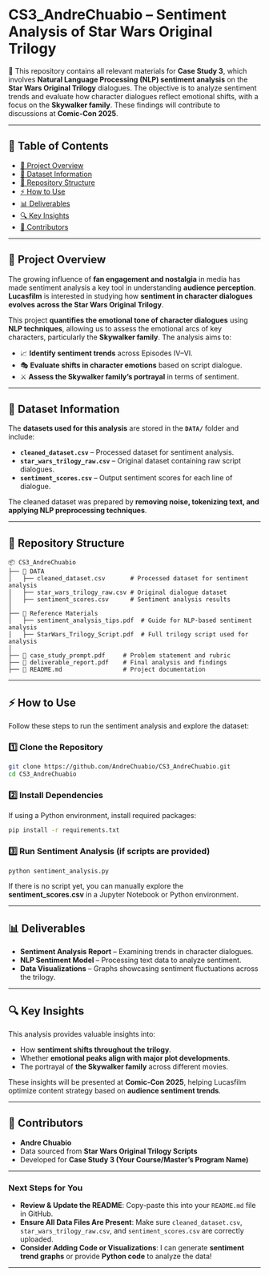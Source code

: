 # **CS3_AndreChuabio – Sentiment Analysis of Star Wars Original Trilogy**  

📌 This repository contains all relevant materials for **Case Study 3**, which involves **Natural Language Processing (NLP) sentiment analysis** on the **Star Wars Original Trilogy** dialogues. The objective is to analyze sentiment trends and evaluate how character dialogues reflect emotional shifts, with a focus on the **Skywalker family**. These findings will contribute to discussions at **Comic-Con 2025**.

---

## **📑 Table of Contents**
- [📌 Project Overview](#-project-overview)
- [📂 Dataset Information](#-dataset-information)
- [📁 Repository Structure](#-repository-structure)
- [⚡ How to Use](#-how-to-use)
- [📊 Deliverables](#-deliverables)
- [🔍 Key Insights](#-key-insights)
- [👤 Contributors](#-contributors)

---

## **📌 Project Overview**  
The growing influence of **fan engagement and nostalgia** in media has made sentiment analysis a key tool in understanding **audience perception**. **Lucasfilm** is interested in studying how **sentiment in character dialogues evolves across the Star Wars Original Trilogy**.  

This project **quantifies the emotional tone of character dialogues** using **NLP techniques**, allowing us to assess the emotional arcs of key characters, particularly the **Skywalker family**. The analysis aims to:
- 📈 **Identify sentiment trends** across Episodes IV–VI.
- 🎭 **Evaluate shifts in character emotions** based on script dialogue.
- ⚔️ **Assess the Skywalker family’s portrayal** in terms of sentiment.  

---

## **📂 Dataset Information**  
The **datasets used for this analysis** are stored in the **`DATA/`** folder and include:
- **`cleaned_dataset.csv`** – Processed dataset for sentiment analysis.
- **`star_wars_trilogy_raw.csv`** – Original dataset containing raw script dialogues.
- **`sentiment_scores.csv`** – Output sentiment scores for each line of dialogue.

The cleaned dataset was prepared by **removing noise, tokenizing text, and applying NLP preprocessing techniques**.

---

## **📁 Repository Structure**
```
📦 CS3_AndreChuabio
├── 📂 DATA
│   ├── cleaned_dataset.csv       # Processed dataset for sentiment analysis
│   ├── star_wars_trilogy_raw.csv # Original dialogue dataset
│   ├── sentiment_scores.csv      # Sentiment analysis results
│
├── 📂 Reference Materials
│   ├── sentiment_analysis_tips.pdf  # Guide for NLP-based sentiment analysis
│   ├── StarWars_Trilogy_Script.pdf  # Full trilogy script used for analysis
│
├── 📜 case_study_prompt.pdf     # Problem statement and rubric
├── 📜 deliverable_report.pdf    # Final analysis and findings
├── 📜 README.md                 # Project documentation
```

---

## **⚡ How to Use**
Follow these steps to run the sentiment analysis and explore the dataset:

### **1️⃣ Clone the Repository**
```bash
git clone https://github.com/AndreChuabio/CS3_AndreChuabio.git
cd CS3_AndreChuabio
```

### **2️⃣ Install Dependencies**
If using a Python environment, install required packages:
```bash
pip install -r requirements.txt
```

### **3️⃣ Run Sentiment Analysis (if scripts are provided)**
```bash
python sentiment_analysis.py
```

If there is no script yet, you can manually explore the **sentiment_scores.csv** in a Jupyter Notebook or Python environment.

---

## **📊 Deliverables**
- **Sentiment Analysis Report** – Examining trends in character dialogues.
- **NLP Sentiment Model** – Processing text data to analyze sentiment.
- **Data Visualizations** – Graphs showcasing sentiment fluctuations across the trilogy.

---

## **🔍 Key Insights**
This analysis provides valuable insights into:
- How **sentiment shifts throughout the trilogy**.
- Whether **emotional peaks align with major plot developments**.
- The portrayal of **the Skywalker family** across different movies.

These insights will be presented at **Comic-Con 2025**, helping Lucasfilm optimize content strategy based on **audience sentiment trends**.

---

## **👤 Contributors**
- **Andre Chuabio**
- Data sourced from **Star Wars Original Trilogy Scripts**
- Developed for **Case Study 3 (Your Course/Master’s Program Name)**

---

### **Next Steps for You**  
- **Review & Update the README**: Copy-paste this into your `README.md` file in GitHub.  
- **Ensure All Data Files Are Present**: Make sure `cleaned_dataset.csv`, `star_wars_trilogy_raw.csv`, and `sentiment_scores.csv` are correctly uploaded.  
- **Consider Adding Code or Visualizations**: I can generate **sentiment trend graphs** or provide **Python code** to analyze the data!  

---

